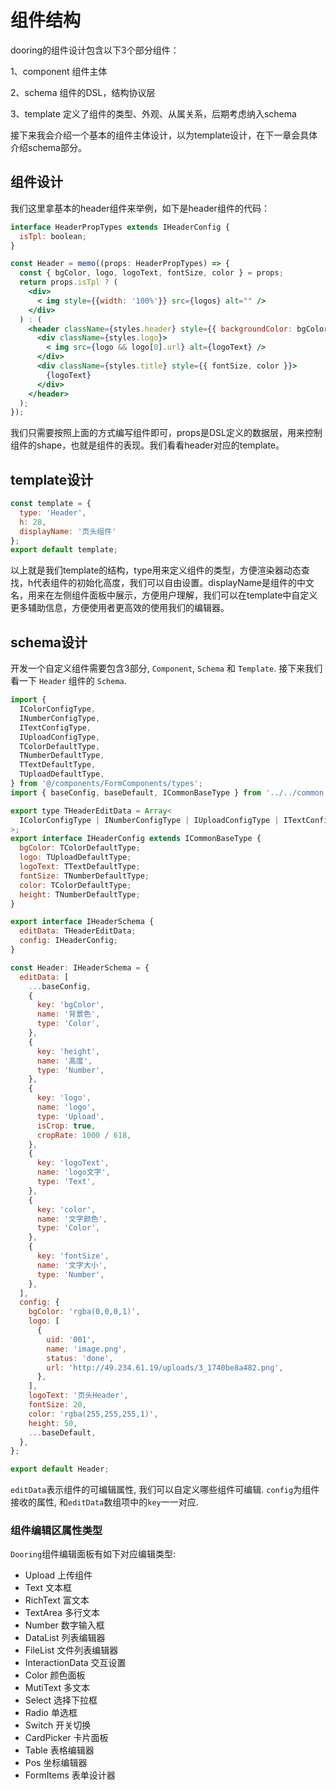 <!--
 * @Date: 2021-01-17 12:25:33
 * @LastEditors: chentianshang
 * @LastEditTime: 2021-01-17 19:42:42
 * @FilePath: /github-app-design/doc/zh/guide/componentDev/componentStructure.md
-->
# 组件结构

dooring的组件设计包含以下3个部分组件：

  1、component 组件主体

  2、schema 组件的DSL，结构协议层

  3、template 定义了组件的类型、外观、从属关系，后期考虑纳入schema

接下来我会介绍一个基本的组件主体设计，以为template设计，在下一章会具体介绍schema部分。


## 组件设计

我们这里拿基本的header组件来举例，如下是header组件的代码：

```jsx
interface HeaderPropTypes extends IHeaderConfig {
  isTpl: boolean;
}

const Header = memo((props: HeaderPropTypes) => {
  const { bgColor, logo, logoText, fontSize, color } = props;
  return props.isTpl ? (
    <div>
      < img style={{width: '100%'}} src={logos} alt="" />
    </div>
  ) : (
    <header className={styles.header} style={{ backgroundColor: bgColor }}>
      <div className={styles.logo}>
        < img src={logo && logo[0].url} alt={logoText} />
      </div>
      <div className={styles.title} style={{ fontSize, color }}>
        {logoText}
      </div>
    </header>
  );
});
```

我们只需要按照上面的方式编写组件即可，props是DSL定义的数据层，用来控制组件的shape，也就是组件的表现。我们看看header对应的template。

## template设计

```js
const template = {
  type: 'Header',
  h: 28,
  displayName: '页头组件'
};
export default template;
```

以上就是我们template的结构，type用来定义组件的类型，方便渲染器动态查找，h代表组件的初始化高度，我们可以自由设置。displayName是组件的中文名，用来在左侧组件面板中展示，方便用户理解，我们可以在template中自定义更多辅助信息，方便使用者更高效的使用我们的编辑器。


## schema设计

开发一个自定义组件需要包含3部分, `Component`, `Schema` 和 `Template`.  接下来我们看一下 `Header` 组件的 `Schema`.

``` js
import {
  IColorConfigType,
  INumberConfigType,
  ITextConfigType,
  IUploadConfigType,
  TColorDefaultType,
  TNumberDefaultType,
  TTextDefaultType,
  TUploadDefaultType,
} from '@/components/FormComponents/types';
import { baseConfig, baseDefault, ICommonBaseType } from '../../common';

export type THeaderEditData = Array<
  IColorConfigType | INumberConfigType | IUploadConfigType | ITextConfigType
>;
export interface IHeaderConfig extends ICommonBaseType {
  bgColor: TColorDefaultType;
  logo: TUploadDefaultType;
  logoText: TTextDefaultType;
  fontSize: TNumberDefaultType;
  color: TColorDefaultType;
  height: TNumberDefaultType;
}

export interface IHeaderSchema {
  editData: THeaderEditData;
  config: IHeaderConfig;
}

const Header: IHeaderSchema = {
  editData: [
    ...baseConfig,
    {
      key: 'bgColor',
      name: '背景色',
      type: 'Color',
    },
    {
      key: 'height',
      name: '高度',
      type: 'Number',
    },
    {
      key: 'logo',
      name: 'logo',
      type: 'Upload',
      isCrop: true,
      cropRate: 1000 / 618,
    },
    {
      key: 'logoText',
      name: 'logo文字',
      type: 'Text',
    },
    {
      key: 'color',
      name: '文字颜色',
      type: 'Color',
    },
    {
      key: 'fontSize',
      name: '文字大小',
      type: 'Number',
    },
  ],
  config: {
    bgColor: 'rgba(0,0,0,1)',
    logo: [
      {
        uid: '001',
        name: 'image.png',
        status: 'done',
        url: 'http://49.234.61.19/uploads/3_1740be8a482.png',
      },
    ],
    logoText: '页头Header',
    fontSize: 20,
    color: 'rgba(255,255,255,1)',
    height: 50,
    ...baseDefault,
  },
};

export default Header;
```

`editData`表示组件的可编辑属性, 我们可以自定义哪些组件可编辑. `config`为组件接收的属性, 和`editData`数组项中的`key`一一对应.


### 组件编辑区属性类型

`Dooring`组件编辑面板有如下对应编辑类型:

- Upload  上传组件
- Text 文本框
- RichText 富文本
- TextArea 多行文本
- Number 数字输入框
- DataList 列表编辑器
- FileList 文件列表编辑器
- InteractionData 交互设置
- Color 颜色面板
- MutiText 多文本
- Select 选择下拉框
- Radio 单选框
- Switch 开关切换
- CardPicker 卡片面板
- Table 表格编辑器
- Pos 坐标编辑器
- FormItems 表单设计器

